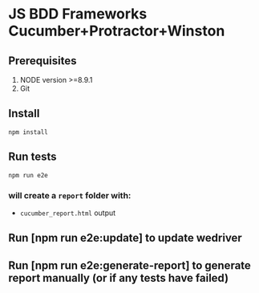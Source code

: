 # JS BDD Frameworks Cucumber+Protractor+Winston

## Prerequisites
1. NODE version >=8.9.1
2. Git

## Install
```
npm install
```

## Run tests
```
npm run e2e
```
### will create a `report` folder with:
* `cucumber_report.html` output

## Run [npm run e2e:update] to update wedriver

## Run [npm run e2e:generate-report] to generate report manually (or if any tests have failed)
